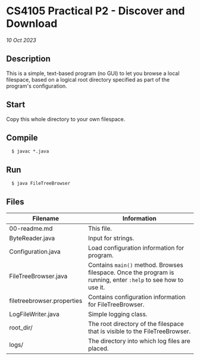 # CS4105 Practical P2 - Discover and Download
*10 Oct 2023*

## Description

This is a simple, text-based program (no GUI) to let you browse a local
filespace, based on a logical root directory specified as part of the program's
configuration.

## Start

Copy this whole directory to your own filespace.

## Compile

```
  $ javac *.java
```

## Run

```
  $ java FileTreeBrowser
```

## Files

|Filename                | Information                                      |
|------------------------|--------------------------------------------------|
| 00-readme.md           | This file. |
| ByteReader.java        | Input for strings. |
| Configuration.java     | Load configuration information for program. |
| FileTreeBrowser.java   | Contains `main()` method. Browses filespace. Once the program is running, enter `:help` to see how to use it.|
| filetreebrowser.properties | Contains configuration information for FileTreeBrowser. |
| LogFileWriter.java     | Simple logging class. |
| root_dir/ | The root directory of the filespace that is visible to the FileTreeBrowser. |
| logs/ | The directory into which log files are placed. |